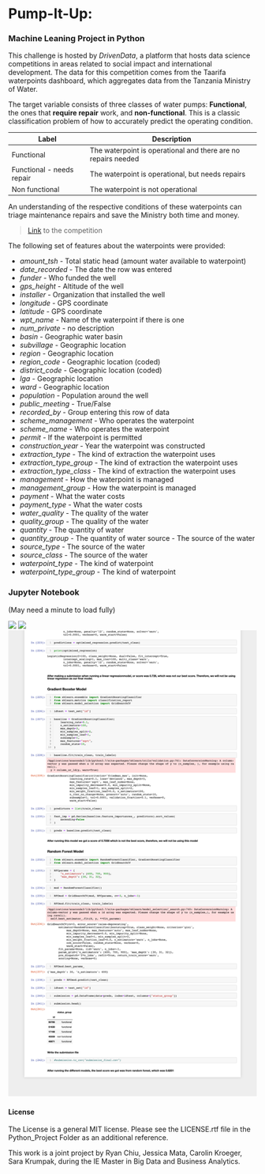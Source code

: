 # Pump-It-Up: 
### Machine Leaning Project in Python 

This challenge is hosted by *DrivenData*, a platform that hosts data science competitions in areas related to social impact and international development. The data for this competition comes from the Taarifa waterpoints dashboard, which aggregates data from the Tanzania Ministry of Water. 

The target variable consists of three classes of water pumps: **Functional**, the ones that **require repair** work, and **non-functional**. This is a classic classification problem of how to accurately predict the operating condition.

| Label | Description |
| --- | ----------- |
| Functional | The waterpoint is operational and there are no repairs needed |
| Functional - needs repair | The waterpoint is operational, but needs repairs |
| Non functional | The waterpoint is not operational |

An understanding of the respective conditions of these waterpoints can triage maintenance repairs and save the Ministry both time and money. 

> [Link](https://www.drivendata.org/competitions/7/pump-it-up-data-mining-the-water-table/page/23/) to the competition


The following set of features about the waterpoints were provided: 

- *amount_tsh* - Total static head (amount water available to waterpoint)
- *date_recorded* - The date the row was entered
- *funder* - Who funded the well
- *gps_height* - Altitude of the well
- *installer* - Organization that installed the well
- *longitude* - GPS coordinate
- *latitude* - GPS coordinate
- *wpt_name* - Name of the waterpoint if there is one
- *num_private* - no description
- *basin* - Geographic water basin
- *subvillage* - Geographic location
- *region* - Geographic location
- *region_code* - Geographic location (coded)
- *district_code* - Geographic location (coded)
- *lga* - Geographic location
- *ward* - Geographic location
- *population* - Population around the well
- *public_meeting* - True/False
- *recorded_by* - Group entering this row of data
- *scheme_management* - Who operates the waterpoint
- *scheme_name* - Who operates the waterpoint
- *permit* - If the waterpoint is permitted
- *construction_year* - Year the waterpoint was constructed
- *extraction_type* - The kind of extraction the waterpoint uses
- *extraction_type_group* - The kind of extraction the waterpoint uses
- *extraction_type_class* - The kind of extraction the waterpoint uses
- *management* - How the waterpoint is managed
- *management_group* - How the waterpoint is managed
- *payment* - What the water costs
- *payment_type* - What the water costs
- *water_quality* - The quality of the water
- *quality_group* - The quality of the water
- *quantity* - The quantity of water
- *quantity_group* - The quantity of water source - The source of the water
- *source_type* - The source of the water
- *source_class* - The source of the water
- *waterpoint_type* - The kind of waterpoint
- *waterpoint_type_group* - The kind of waterpoint

### Jupyter Notebook
(May need a minute to load fully)

<img src="https://github.com/CaroKr000/Pump-It-Up/blob/master/readme_pics/1.png?raw=true" width=fill>
<img src="https://github.com/CaroKr000/Pump-It-Up/blob/master/readme_pics/2.png?raw=true" width=fill>
<img src="https://github.com/CaroKr000/Pump-It-Up/blob/master/readme_pics/3.png?raw=true" width=fill>

#### License

The License is a general MIT license. Please see the LICENSE.rtf file in the Python_Project Folder as an additional reference.

This work is a joint project by Ryan Chiu, Jessica Mata, Carolin Kroeger, Sara Krumpak, during the IE Master in Big Data and Business Analytics.

